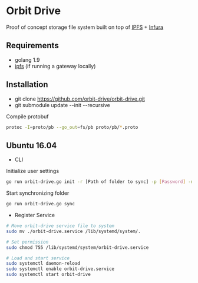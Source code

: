 # Orbit Drive

Proof of concept storage file system built on top of [IPFS](https://ipfs.io/) + [Infura](https://infura.io)

## Requirements

- golang 1.9
- [ipfs](https://docs.ipfs.io/introduction/install/) (if running a gateway locally)

## Installation

- git clone https://github.com/orbit-drive/orbit-drive.git
- git submodule update --init --recursive

Compile protobuf
```bash
protoc -I=proto/pb --go_out=fs/pb proto/pb/*.proto
```

## Ubuntu 16.04

- CLI

Initialize user settings
```bash
go run orbit-drive.go init -r [Path of folder to sync] -p [Password] -n [Ipfs gateway]
```

Start synchronizing folder
```bash
go run orbit-drive.go sync
```

- Register Service

```bash
# Move orbit-drive service file to system
sudo mv ./orbit-drive.service /lib/systemd/system/.

# Set permission
sudo chmod 755 /lib/systemd/system/orbit-drive.service

# Load and start service
sudo systemctl daemon-reload
sudo systemctl enable orbit-drive.service
sudo systemctl start orbit-drive
```